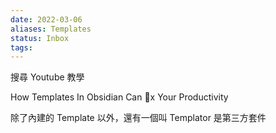 ```yaml
---
date: 2022-03-06
aliases: Templates
status: Inbox
tags:
---
```


搜尋 Youtube 教學

How Templates In Obsidian Can 💯️x Your Productivity

除了內建的 Template 以外，還有一個叫 Templator 是第三方套件
